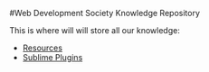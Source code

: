 #Web Development Society Knowledge Repository 

This is where will will store all our knowledge:

* [Resources](https://github.com/websociety/knowledge/wiki/Resources)
* [Sublime Plugins](https://github.com/websociety/knowledge/wiki/Sublime-3-Plugins)